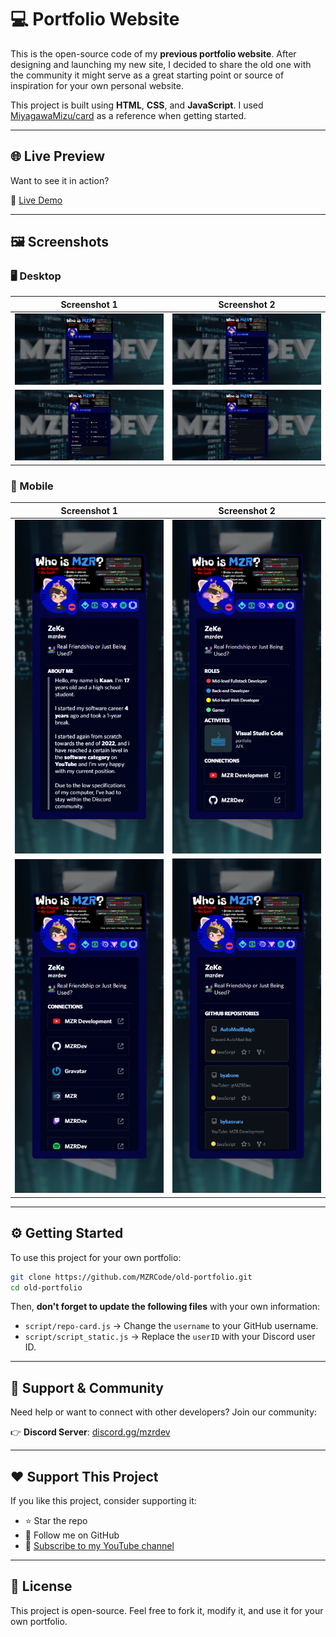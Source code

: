 # 💻 Portfolio Website
This is the open-source code of my **previous portfolio website**. After designing and launching my new site, I decided to share the old one with the community it might serve as a great starting point or source of inspiration for your own personal website.

This project is built using **HTML**, **CSS**, and **JavaScript**. I used [MiyagawaMizu/card](https://github.com/MiyagawaMizu/card) as a reference when getting started.

---

## 🌐 Live Preview
Want to see it in action?

🔗 [Live Demo](https://old.mzrdev.com.tr)

---

## 🖼️ Screenshots
### 🖥️ Desktop
| Screenshot 1 | Screenshot 2 |
|--------------|--------------|
| ![Desktop 1](https://github.com/MZRCode/old-portfolio/blob/main/public/preview/desktop1.png) | ![Desktop 2](https://github.com/MZRCode/old-portfolio/blob/main/public/preview/desktop2.png) |
| ![Desktop 3](https://github.com/MZRCode/old-portfolio/blob/main/public/preview/desktop3.png) | ![Desktop 4](https://github.com/MZRCode/old-portfolio/blob/main/public/preview/desktop4.png) |

### 📱 Mobile
| Screenshot 1 | Screenshot 2 |
|--------------|--------------|
| ![Mobile 1](https://github.com/MZRCode/old-portfolio/blob/main/public/preview/mobile1.png) | ![Mobile 2](https://github.com/MZRCode/old-portfolio/blob/main/public/preview/mobile2.png) |
| ![Mobile 3](https://github.com/MZRCode/old-portfolio/blob/main/public/preview/mobile3.png) | ![Mobile 4](https://github.com/MZRCode/old-portfolio/blob/main/public/preview/mobile4.png) |

---

## ⚙️ Getting Started
To use this project for your own portfolio:

```bash
git clone https://github.com/MZRCode/old-portfolio.git
cd old-portfolio
```

Then, **don't forget to update the following files** with your own information:

- `script/repo-card.js` → Change the `username` to your GitHub username.
- `script/script_static.js` → Replace the `userID` with your Discord user ID.

---

## 💬 Support & Community
Need help or want to connect with other developers? Join our community:

👉 **Discord Server**: [discord.gg/mzrdev](https://discord.gg/mzrdev)

---

## ❤️ Support This Project
If you like this project, consider supporting it:

- ⭐️ Star the repo
- 👤 Follow me on GitHub
- 🔔 [Subscribe to my YouTube channel](https://youtube.com/@MZRDev)

---

## 📄 License
This project is open-source. Feel free to fork it, modify it, and use it for your own portfolio.

